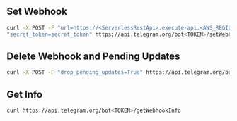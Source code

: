 
## Set Webhook
```bash
curl -X POST -F "url=https://<ServerlessRestApi>.execute-api.<AWS_REGION>.amazonaws.com/Stage/telegram-bot" -F 
"secret_token=secret_token" https://api.telegram.org/bot<TOKEN>/setWebhook
```

## Delete Webhook and Pending Updates
```bash
curl -X POST -F "drop_pending_updates=True" https://api.telegram.org/bot<TOKEN>/deleteWebhook
```

## Get Info
```bash
curl https://api.telegram.org/bot<TOKEN>/getWebhookInfo
```